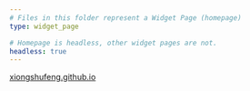 ```yaml
---
# Files in this folder represent a Widget Page (homepage)
type: widget_page

# Homepage is headless, other widget pages are not.
headless: true
---
```


[xiongshufeng.github.io](https://xiongshufeng.github.io/)
